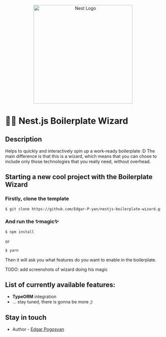 <p align="center">
  <a href="http://nestjs.com/" target="blank"><img src="https://nestjs.com/img/logo_text.svg" width="320" alt="Nest Logo" /></a>
</p>

# 🧙‍♂️ Nest.js Boilerplate Wizard
## Description

Helps to quickly and interactively spin up a work-ready boilerplate :D The main difference is that this is a wizard, which means that you can chose to include only those technologies that you really need, without overhead.

## Starting a new cool project with the Boilerplate Wizard

### Firstly, clone the template
```bash
$ git clone https://github.com/Edgar-P-yan/nestjs-boilerplate-wizard.git
```

### And run the ✨**magic**✨
```bash
$ npm install
```
or
```bash
$ yarn
```
Then it will ask you what features do you want to enable in the boilerplate.

TODO: add screenshots of wizard doing his magic

## List of currently available features:
 - **TypeORM** integration
 - ... stay tuned, there is gonna be more ;)

## Stay in touch

- Author - [Edgar Pogosyan](https://github.com/Edgar-P-yan)
